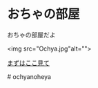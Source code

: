 <!DOCTYPE html>

<html>

<head>

<meta charset="utf-8">

<meta http-equiv="X-UA-Compatible" content="IE=edge">

<title>おちゃの部屋</title>

</head>

<body>

<h1>おちゃの部屋</h1>

<p>おちゃの部屋だよ</p>

<img src="Ochya.jpg"alt="">

<a href="http://apboc.net/photo/cHzk5JIh
">まずはここ見て</a>

</body>

</html># ochyanoheya
